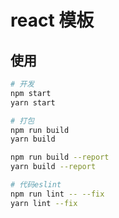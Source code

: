# react 模板

## 使用

```bash
# 开发
npm start
yarn start

# 打包
npm run build
yarn build

npm run build --report
yarn build --report

# 代码eslint
npm run lint -- --fix
yarn lint --fix
```
